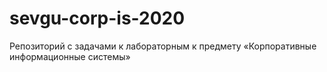# sevgu-corp-is-2020
Репозиторий с задачами к лабораторным к предмету «Корпоративные информационные системы»
